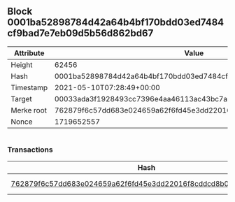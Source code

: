 ## Block 0001ba52898784d42a64b4bf170bdd03ed7484cf9bad7e7eb09d5b56d862bd67

Attribute | Value
--- | ---
Height | 62456
Hash | 0001ba52898784d42a64b4bf170bdd03ed7484cf9bad7e7eb09d5b56d862bd67
Timestamp | 2021-05-10T07:28:49+00:00
Target | 00033ada3f1928493cc7396e4aa46113ac43bc7ac52aab5d08e3934913716f64
Merke root | 762879f6c57dd683e024659a62f6fd45e3dd22016f8cddcd8b0b4f589baf59a7
Nonce | 1719652557

```

```

### Transactions

Hash | Amount
--- | ---
[762879f6c57dd683e024659a62f6fd45e3dd22016f8cddcd8b0b4f589baf59a7](762879f6c57dd683e024659a62f6fd45e3dd22016f8cddcd8b0b4f589baf59a7.md) | 10.00000000 SKEPTI 
